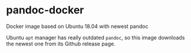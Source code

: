 # pandoc-docker
Docker image based on Ubuntu 18.04 with newest pandoc

Ubuntu `apt` manager has really outdated `pandoc`, so this image downloads the newest one from its Github release page.
